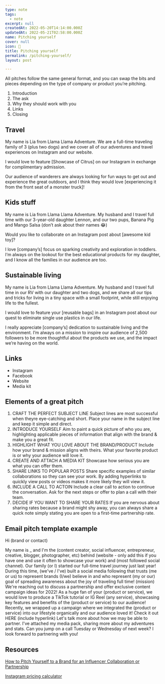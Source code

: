 ```yaml
---
type: note
tags:
  - note
excerpt: null
createdAt: 2022-05-20T14:14:00.000Z
updatedAt: 2022-05-21T02:58:00.000Z
name: Pitching yourself
cover: null
icon: 🤑
title: Pitching yourself
permalink: /pitching-yourself/
layout: post

---
```


All pitches follow the same general format, and you can swap the bits and pieces depending on the type of company or product you’re pitching.

1. Introduction
1. The ask
1. Why they should work with you
1. Links
1. Closing

## Travel

My name is Lia from Llama Llama Adventure. We are a full-time traveling family of 3 (plus two dogs) and we cover all of our adventures and travel experiences on Instagram and our website.

I would love to feature [Showcase of Citrus] on our Instagram in exchange for complimentary admission.

Our audience of wanderers are always looking for fun ways to get out and experience the great outdoors, and I think they would love [experiencing it from the front seat of a monster truck]!

## Kids stuff

My name is Lia from Llama Llama Adventure. My husband and I travel full time with our 3-year-old daughter Lennon, and our two pups, Banana Pig and Mango Salsa (don’t ask about their names 😂)

Would you like to collaborate on an Instagram post about [awesome kid toy]?

I love [company’s] focus on sparking creativity and exploration in toddlers. I‘m always on the lookout for the best educational products for my daughter, and I know all the families in our audience are too.

## Sustainable living

My name is Lia from Llama Llama Adventure. My husband and I travel full time in our RV with our daughter and two dogs, and we share all our tips and tricks for living in a tiny space with a small footprint, while still enjoying life to the fullest.

I would love to feature your [reusable bags] in an Instagram post about our quest to eliminate single use plastics in our life.

I really appreciate [company’s] dedication to sustainable living and the environment. I’m always on a mission to inspire our audience of 2,500 followers to be more thoughtful about the products we use, and the impact we’re having on the world.

## Links

- Instagram
- Facebook
- Website
- Media kit

## Elements of a great pitch

1. CRAFT THE PERFECT SUBJECT LINE
Subject lines are most successful when theyre eye-catching and short.
Place your name in the subject line and keep it simple and direct.
1. INTRODUCE YOURSELF
Aim to paint a quick picture of who you are, highlighting applicable
pieces of information that align with the brand & make you a great fit.
1. HIGHLIGHT WHAT YOU LOVE ABOUT THE BRAND/PRODUCT
Include how your brand & mission aligns with theirs. What your favorite
product is or why your audience will love it.
1. CREATE AND ATTACH A MEDIA KIT
Showcase how serious you are what you can offer them.
1. SHARE LINKS TO POPULAR POSTS
Share specific examples of similar collaborations so they can see your work. By adding hyperlinks to quickly view posts or videos makes it more likely they will view it.
1. INCLUDE A CALL TO ACTOIN
Include a clear call to action to continue the conversation. Ask for the next
steps or offer to plan a call with their team.
1. DECIDE IF YOU WANT TO SHARE YOUR RATES
If you are nervous about sharing rates because a brand might shy away, you
can always share a quick note simply stating you are open to a first-time
partnership rate.

## Email pitch template example

Hi (brand or contact)

My name is _ and I'm the (content creator, social influencer, entrepreneur, creative, blogger, photographer, etc) behind (website - only add
this if you have one and use it often to showcase your work) and
(most followed social channel).
Our family (or I) started our full-time travel journey just last year! During this time,
(we've / I've) built a social media following that trusts (me or us) to represent
brands (I/we) believe in and who represent (my or our) goal of spreading
awareness about the joy of traveling full time! (mission)
We're reaching out to discuss a partnership and offer exclusive content campaign
ideas for 2022! As a huge fan of your (product or service), we would love to produce
a TikTok tutorial or IG Reel (any service), showcasing key features and benefits of
the (product or service) to our audience!
Recently, we wrapped up a campaign where we integrated the (product or service)
into our lifestyle organically and our audience loved it! Check it out HERE (include
hyperlink)
Let's talk more about how we may be able to partner. I've attached my media pack,
sharing more about my adventures and stats.
Can you jump on a call Tuesday or Wednesday of next week?
I look forward to partnering with you!

## Resources

[How to Pitch Yourself to a Brand for an Influencer Collaboration or Partnership](https://www.haleyivers.com/blog/how-to-pitch-yourself-to-a-brand-influencer-collaboration)

[Instagram pricing calculator](https://inzpire.me/instagram-pricing-calculator)


